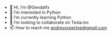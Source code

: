 - 👋 Hi, I’m @Gendalfx
- 👀 I’m interested in  Python
- 🌱 I’m currently learning  Python
- 💞️ I’m looking to collaborate on Tesla.inc
- 📫 How to reach me andreysypertop@gmail.com

<!---
Gendalfx/Gendalfx is a ✨ special ✨ repository because its `README.md` (this file) appears on your GitHub profile.
You can click the Preview link to take a look at your changes.
--->
